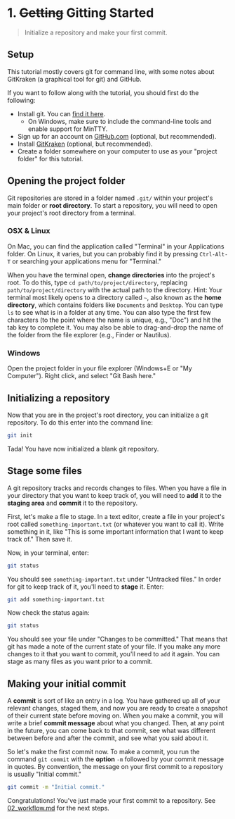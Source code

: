 # 1. ~~Getting~~ Gitting Started

>Initialize a repository and make your first commit.

## Setup

This tutorial mostly covers git for command line, with some notes about GitKraken (a graphical tool for git) and GitHub.

If you want to follow along with the tutorial, you should first do the following:

* Install git. You can [find it here](https://git-scm.com/downloads).
  * On Windows, make sure to include the command-line tools and enable support for MinTTY.
* Sign up for an account on [GitHub.com](https://github.com) (optional, but recommended).
* Install [GitKraken](https://gitkraken.com) (optional, but recommended).
* Create a folder somewhere on your computer to use as your "project folder" for this tutorial.

## Opening the project folder

Git repositories are stored in a folder named `.git/` within your project's main folder or **root directory**. To start a repository, you will need to open
your project's root directory from a terminal.

### OSX & Linux

On Mac, you can find the application called "Terminal" in your Applications folder. On Linux, it varies, but you can probably find it by pressing `Ctrl-Alt-T`
or searching your applications menu for "Terminal."

When you have the terminal open, **change directories** into the project's root. To do this, type `cd path/to/project/directory`, replacing
`path/to/project/directory` with the actual path to the directory. Hint: Your terminal most likely opens to a directory called `~`, also known as the **home
directory**, which contains folders like `Documents` and `Desktop`. You can type `ls` to see what is in a folder at any time. You can also type the first few
characters (to the point where the name is unique, e.g., "Doc") and hit the tab key to complete it. You may also be able to drag-and-drop the name of the
folder from the file explorer (e.g., Finder or Nautilus).

### Windows

Open the project folder in your file explorer (Windows+E or "My Computer"). Right click, and select "Git Bash here."

## Initializing a repository

Now that you are in the project's root directory, you can initialize a git repository. To do this enter into the command line:

```sh
git init
```

Tada! You have now initialized a blank git repository.

## Stage some files

A git repository tracks and records changes to files. When you have a file in your directory that you want to keep track of, you will need to **add** it to the
**staging area** and **commit** it to the repository. 

First, let's make a file to stage. In a text editor, create a file in your project's root called `something-important.txt` (or whatever you want to call it).
Write something in it, like "This is some important information that I want to keep track of." Then save it. 

Now, in your terminal, enter:

```sh
git status
```

You should see `something-important.txt` under "Untracked files." In order for git to keep track of it, you'll need to **stage** it. Enter:

```sh
git add something-important.txt
```

Now check the status again:

```sh
git status
```

You should see your file under "Changes to be committed." That means that git has made a note of the current state of your file. If you make any more changes
to it that you want to commit, you'll need to `add` it again. You can stage as many files as you want prior to a commit. 

## Making your initial commit

A **commit** is sort of like an entry in a log. You have gathered up all of your relevant changes, staged them, and now you are ready to create a snapshot of
their current state before moving on. When you make a commit, you will write a brief **commit message** about what you changed. Then, at any point in the
future, you can come back to that commit, see what was different between before and after the commit, and see what you said about it.

So let's make the first commit now. To make a commit, you run the command `git commit` with the **option** `-m` followed by your commit message in quotes. By
convention, the message on your first commit to a repository is usually "Initial commit."

```sh
git commit -m "Initial commit."
```

Congratulations! You've just made your first commit to a repository. See [02_workflow.md](02_workflow.md) for the next steps.
